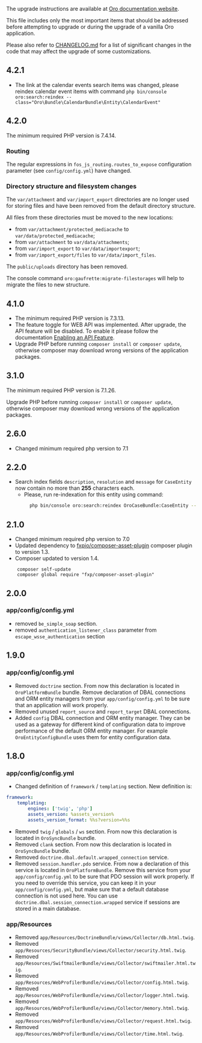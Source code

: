 The upgrade instructions are available at [Oro documentation website](https://doc.oroinc.com/backend/setup/upgrade-to-new-version/).

This file includes only the most important items that should be addressed before attempting to upgrade or during the upgrade of a vanilla Oro application.

Please also refer to [CHANGELOG.md](CHANGELOG.md) for a list of significant changes in the code that may affect the upgrade of some customizations.

## 4.2.1

- The link at the calendar events search items was changed,
  please reindex calendar event items with command
  `php bin/console oro:search:reindex --class="Oro\Bundle\CalendarBundle\Entity\CalendarEvent"`

## 4.2.0

The minimum required PHP version is 7.4.14.

### Routing

The regular expressions in `fos_js_routing.routes_to_expose` configuration parameter (see `config/config.yml`) have changed.

### Directory structure and filesystem changes

The `var/attachment` and `var/import_export` directories are no longer used for storing files and have been removed from the default directory structure.

All files from these directories must be moved to the new locations:
- from `var/attachment/protected_mediacache` to `var/data/protected_mediacache`;
- from `var/attachment` to `var/data/attachments`;
- from `var/import_export` to `var/data/importexport`;
- from `var/import_export/files` to `var/data/import_files`.

The `public/uploads` directory has been removed.

The console command `oro:gaufrette:migrate-filestorages` will help to migrate the files to new structure.

## 4.1.0

- The minimum required PHP version is 7.3.13.
- The feature toggle for WEB API was implemented. After upgrade, the API feature will be disabled.
  To enable it please follow the documentation [Enabling an API Feature](https://doc.oroinc.com/api/enabling-api-feature/).
- Upgrade PHP before running `composer install` or `composer update`, otherwise composer may download wrong versions of the application packages.

## 3.1.0

The minimum required PHP version is 7.1.26.

Upgrade PHP before running `composer install` or `composer update`, otherwise composer may download wrong versions of the application packages.

## 2.6.0

* Changed minimum required php version to 7.1

## 2.2.0

* Search index fields `description`, `resolution` and `message` for `CaseEntity` now contain no more than **255** characters each.
    * Please, run re-indexation for this entity using command:
        ```bash
          php bin/console oro:search:reindex OroCaseBundle:CaseEntity --env=prod
        ```

## 2.1.0

* Changed minimum required php version to 7.0
* Updated dependency to [fxpio/composer-asset-plugin](https://github.com/fxpio/composer-asset-plugin) composer plugin to version 1.3.
* Composer updated to version 1.4.

```
    composer self-update
    composer global require "fxp/composer-asset-plugin"
```

## 2.0.0

### app/config/config.yml
- removed `be_simple_soap` section.
- removed `authentication_listener_class` parameter from `escape_wsse_authentication` section

## 1.9.0

### app/config/config.yml

- Removed `doctrine` section. From now this declaration is located in `OroPlatformBundle` bundle. Remove declaration of DBAL connections and ORM entity managers from your `app/config/config.yml` to be sure that an application will work properly.
- Removed unused `report_source` and `report_target` DBAL connections.
- Added `config` DBAL connection and ORM entity manager. They can be used as a gateway for different kind of configuration data to improve performance of the default ORM entity manager. For example `OroEntityConfigBundle` uses them for entity configuration data.

## 1.8.0

### app/config/config.yml
- Changed definition of `framework` / `templating` section. New definition is:
``` yaml
framework:
    templating:
        engines: ['twig', 'php']
        assets_version: %assets_version%
        assets_version_format: %%s?version=%%s
```
- Removed `twig` / `globals` / `ws` section. From now this declaration is located in `OroSyncBundle` bundle.
- Removed `clank` section. From now this declaration is located in `OroSyncBundle` bundle.
- Removed `doctrine.dbal.default.wrapped_connection` service.
- Removed `session.handler.pdo` service. From now a declaration of this service is located in `OroPlatformBundle`. Remove this service from your `app/config/config.yml` to be sure that PDO session will work properly. If you need to override this service, you can keep it in your `app/config/config.yml`, but make sure that a default database connection is not used here. You can use `doctrine.dbal.session_connection.wrapped` service if sessions are stored in a main database.

### app/Resources
- Removed `app/Resources/DoctrineBundle/views/Collector/db.html.twig`.
- Removed `app/Resources/SecurityBundle/views/Collector/security.html.twig`.
- Removed `app/Resources/SwiftmailerBundle/views/Collector/swiftmailer.html.twig`.
- Removed `app/Resources/WebProfilerBundle/views/Collector/config.html.twig`.
- Removed `app/Resources/WebProfilerBundle/views/Collector/logger.html.twig`.
- Removed `app/Resources/WebProfilerBundle/views/Collector/memory.html.twig`.
- Removed `app/Resources/WebProfilerBundle/views/Collector/request.html.twig`.
- Removed `app/Resources/WebProfilerBundle/views/Collector/time.html.twig`.

